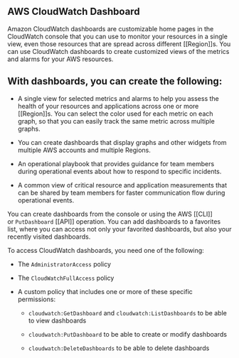 ## AWS CloudWatch Dashboard

Amazon CloudWatch dashboards are customizable home pages in the CloudWatch console that you can use to monitor your resources in a single view, even those resources that are spread across different [[Region]]s. You can use CloudWatch dashboards to create customized views of the metrics and alarms for your AWS resources.

## With dashboards, you can create the following:

-   A single view for selected metrics and alarms to help you assess the health of your resources and applications across one or more [[Region]]s. You can select the color used for each metric on each graph, so that you can easily track the same metric across multiple graphs.
    
*   You can create dashboards that display graphs and other widgets from multiple AWS accounts and multiple Regions. 
    
-   An operational playbook that provides guidance for team members during operational events about how to respond to specific incidents.
    
-   A common view of critical resource and application measurements that can be shared by team members for faster communication flow during operational events.
    

You can create dashboards from the console or using the AWS [[CLI]] or `PutDashboard` [[API]] operation. You can add dashboards to a favorites list, where you can access not only your favorited dashboards, but also your recently visited dashboards. 

To access CloudWatch dashboards, you need one of the following:

-   The `AdministratorAccess` policy
    
-   The `CloudWatchFullAccess` policy
    
-   A custom policy that includes one or more of these specific permissions:
    
    -   `cloudwatch:GetDashboard` and `cloudwatch:ListDashboards` to be able to view dashboards
        
    
    -   `cloudwatch:PutDashboard` to be able to create or modify dashboards
        
    
    -   `cloudwatch:DeleteDashboards` to be able to delete dashboards
